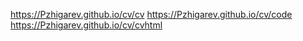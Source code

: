 https://Pzhigarev.github.io/cv/cv
https://Pzhigarev.github.io/cv/code
https://Pzhigarev.github.io/cv/cvhtml


